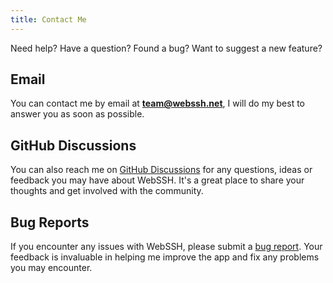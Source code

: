 ```yaml
---
title: Contact Me
---
```


Need help? Have a question? Found a bug? Want to suggest a new feature?

## Email
You can contact me by email at **team@webssh.net**, I will do my best to answer you as soon as possible.

## GitHub Discussions
You can also reach me on [GitHub Discussions](https://github.com/isontheline/pro.webssh.net/discussions) for any questions, ideas or feedback you may have about WebSSH. It's a great place to share your thoughts and get involved with the community.

## Bug Reports
If you encounter any issues with WebSSH, please submit a [bug report](https://github.com/isontheline/pro.webssh.net/issues). Your feedback is invaluable in helping me improve the app and fix any problems you may encounter.